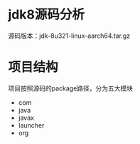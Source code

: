 # jdk8源码分析

源码版本：jdk-8u321-linux-aarch64.tar.gz

# 项目结构

项目按照源码的package路径，分为五大模块
- com
- java
- javax
- launcher
- org
